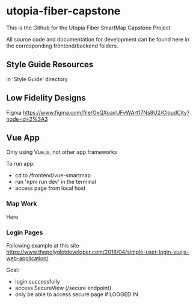 # utopia-fiber-capstone
This is the Github for the Utopia Fiber SmartMap Capstone Project

All source code and documentation for development can be found here in the corresponding frontend/backend folders.

## Style Guide Resources

in 'Style Guide' directory

## Low Fidelity Designs

Figma
https://www.figma.com/file/OxQXoairUFvWArt17Ns8U2/CloudCity?node-id=2%3A3

## Vue App

Only using Vue.js, not other app frameworks

To run app:
- cd to /frontend/vue-smartmap
- run 'npm run dev' in the terminal
- access page from local host

### Map Work

Here

### Login Pages

Following example at this site 
https://www.thepolyglotdeveloper.com/2018/04/simple-user-login-vuejs-web-application/

Goal:
- login successfully
- access SecureView (/secure endpoint)
- only be able to access secure page if LOGGED IN

